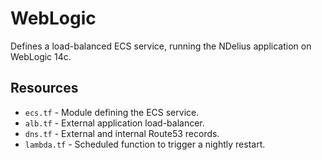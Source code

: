 # WebLogic

Defines a load-balanced ECS service, running the NDelius application on WebLogic 14c.

## Resources
* `ecs.tf` - Module defining the ECS service.
* `alb.tf` - External application load-balancer.
* `dns.tf` - External and internal Route53 records.
* `lambda.tf` - Scheduled function to trigger a nightly restart.
